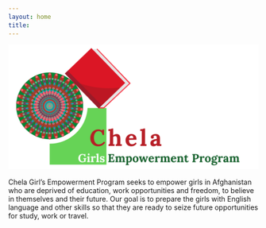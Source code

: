 ```yaml
---
layout: home
title: 
---
```


<img src="/assets/images/logo_medres.png" alt="alt" />

Chela Girl’s Empowerment Program seeks to empower girls in Afghanistan who are deprived of education, work opportunities and freedom, to believe in themselves and their future. Our goal is to prepare the girls with English language and other skills so that they are ready to seize future opportunities for study, work or travel. 

